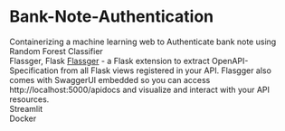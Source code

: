 # Bank-Note-Authentication

Containerizing a machine learning web to Authenticate bank note using Random Forest Classifier
<br>
Flassger, Flask
<a href="https://medium.com/analytics-vidhya/flasgger-an-api-playground-with-flask-and-swagger-ui-6b6806cf8884">Flassger<a> -  a Flask extension to extract OpenAPI-Specification from all Flask views registered in your API. Flasgger also comes with SwaggerUI embedded so you can access http://localhost:5000/apidocs and visualize and interact with your API resources.
<br>
Streamlit
<br>
Docker
